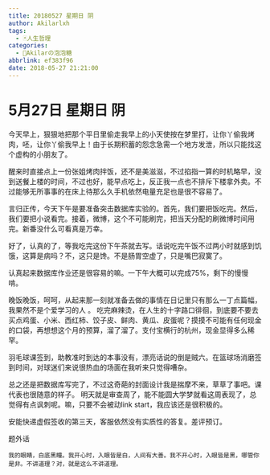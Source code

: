 ```yaml
---
title: 20180527 星期日 阴
author: Akilarlxh
tags:
  - 🃏人生哲理
categories:
  - 🍬Akilarの泡泡糖
abbrlink: ef383f96
date: 2018-05-27 21:21:00
---
```

# 5月27日 星期日 阴

今天早上，狠狠地把那个平日里偷走我早上的小天使按在梦里打，让你丫偷我烤肉，呸，让你丫偷我早上！由于长期积蓄的怨念急需一个地方发泄，所以只能找这个虚构的小朋友了。

醒来时直接点上一份张姐烤肉拌饭，还不是美滋滋，不过掐指一算的时机略早，没到送餐上楼的时间，不过也好，能早点吃上，反正我一点也不排斥下楼拿外卖。不过能够无所事事的在床上待那么久手机依然电量充足也是很不容易了。

言归正传，今天下午是要准备突击数据库实验的。首先，我们要把饭吃完。然后，我们要把小说看完。接着，微博，这个不可能刷完，把当天分配的刷微博时间用完。新番没什么可看真是万幸。

好了，认真的了，等我吃完这份下午茶就去写。话说吃完午饭不过两小时就感到饥饿，这算是病吗？不，这只是馋。不是肠胃空虚了，只是嘴巴寂寞了。

认真起来数据库作业还是很容易的嘛。一下午大概可以完成75%，剩下的慢慢啃。

晚饭晚饭，呵呵，从起来那一刻就准备去做的事情在日记里只有那么一丁点篇幅，我果然不是个爱学习的人
。
吃完麻辣烫，在人生的十字路口徘徊，到底要不要去买点鸡蛋、小米、西红柿、饺子皮、鲜肉、黄瓜、皮蛋呢？摸摸不可能有任何现金的口袋，再想想这个月的预算，溜了溜了。支付宝横行的杭州，现金显得多么稀罕。

羽毛球课签到，助教准时到达的本事没有，漂亮话说的倒是贼六。在篮球场消磨签到时间，对球迷们来说很热血的场面在我听来只觉得嘈杂。

总之还是把数据库写完了，不过这奇葩的封面设计我是揣摩不来，草草了事吧。课代表也很随意的样子。
明天就是审查周了，能不能圆大学梦就看这周表现了，总觉得有点讽刺呢。嘛，只要不会被动link start，我应该还是很积极的。

安能快递虚假签收的第三天，客服依然没有实质性的答复。差评预订。

题外话
```
我的眼睛，白底黑瞳。我开心时，入眼皆是白，人间有大善。我不开心时，入眼皆是黑，哪管你是非。不讲道理？对，就是这么不讲道理。
```